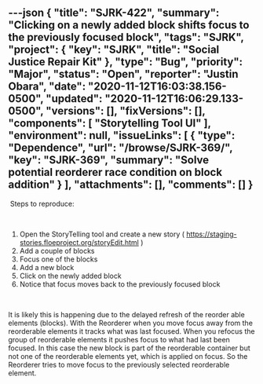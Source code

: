 ---json
{
  "title": "SJRK-422",
  "summary": "Clicking on a newly added block shifts focus to the previously focused block",
  "tags": "SJRK",
  "project": {
    "key": "SJRK",
    "title": "Social Justice Repair Kit"
  },
  "type": "Bug",
  "priority": "Major",
  "status": "Open",
  "reporter": "Justin Obara",
  "date": "2020-11-12T16:03:38.156-0500",
  "updated": "2020-11-12T16:06:29.133-0500",
  "versions": [],
  "fixVersions": [],
  "components": [
    "Storytelling Tool UI"
  ],
  "environment": null,
  "issueLinks": [
    {
      "type": "Dependence",
      "url": "/browse/SJRK-369/",
      "key": "SJRK-369",
      "summary": "Solve potential reorderer race condition on block addition"
    }
  ],
  "attachments": [],
  "comments": []
}
---
 Steps to reproduce:

 

1. Open the StoryTelling tool and create a new story ( <https://staging-stories.floeproject.org/storyEdit.html> )
2. Add a couple of blocks 
3. Focus one of the blocks
4. Add a new block
5. Click on the newly added block
6. Notice that focus moves back to the previously focused block

 

It is likely this is happening due to the delayed refresh of the reorder able elements (blocks). With the Reorderer when you move focus away from the reorderable elements it tracks what was last focused. When you refocus the group of reorderable elements it pushes focus to what had last been focused. In this case the new block is part of the reorderable container but not one of the reorderable elements yet, which is applied on focus. So the Reorderer tries to move focus to the previously selected reorderable element.

        